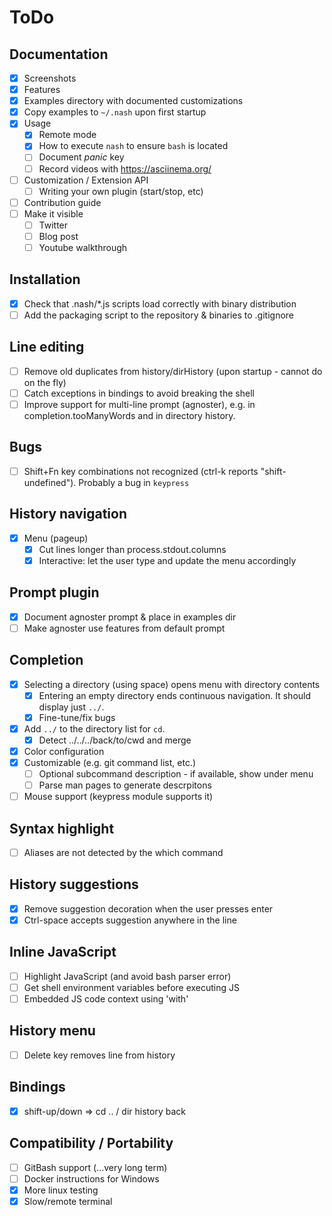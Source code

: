 # ToDo

## Documentation
- [x] Screenshots
- [x] Features
- [x] Examples directory with documented customizations
- [x] Copy examples to `~/.nash` upon first startup
- [x] Usage
    - [x] Remote mode
    - [x] How to execute `nash` to ensure `bash` is located
    - [ ] Document *panic* key
    - [ ] Record videos with https://asciinema.org/
- [ ] Customization / Extension API
    - [ ] Writing your own plugin (start/stop, etc)
- [ ] Contribution guide
- [ ] Make it visible
    - [ ] Twitter
    - [ ] Blog post
    - [ ] Youtube walkthrough

## Installation
- [x] Check that .nash/*.js scripts load correctly with binary distribution
- [ ] Add the packaging script to the repository & binaries to .gitignore

## Line editing
- [ ] Remove old duplicates from history/dirHistory
    (upon startup - cannot do on the fly)
- [ ] Catch exceptions in bindings to avoid breaking the shell
- [ ] Improve support for multi-line prompt (agnoster), e.g. in
    completion.tooManyWords and in directory history.

## Bugs
- [ ] Shift+Fn key combinations not recognized
    (ctrl-k reports "shift-undefined"). Probably a bug in `keypress`

## History navigation
- [x] Menu (pageup)
    - [x] Cut lines longer than process.stdout.columns
    - [x] Interactive: let the user type and update the menu accordingly

## Prompt plugin
- [x] Document agnoster prompt & place in examples dir
- [ ] Make agnoster use features from default prompt

## Completion
- [x] Selecting a directory (using space) opens menu with directory contents
    - [x] Entering an empty directory ends continuous navigation.
        It should display just `../`.
    - [x] Fine-tune/fix bugs
- [x] Add `../` to the directory list for `cd`.
    - [x] Detect ../../../back/to/cwd and merge
- [x] Color configuration
- [x] Customizable (e.g. git command list, etc.)
    - [ ] Optional subcommand description - if available, show under menu
    - [ ] Parse man pages to generate descrpitons
- [ ] Mouse support (keypress module supports it)

## Syntax highlight
- [ ] Aliases are not detected by the which command

## History suggestions
- [x] Remove suggestion decoration when the user presses enter
- [x] Ctrl-space accepts suggestion anywhere in the line
 
## Inline JavaScript
- [ ] Highlight JavaScript (and avoid bash parser error)
- [ ] Get shell environment variables before executing JS
- [ ] Embedded JS code context using 'with'

## History menu
- [ ] Delete key removes line from history

## Bindings
- [x] shift-up/down => cd .. / dir history back

## Compatibility / Portability
- [ ] GitBash support (...very long term)
- [ ] Docker instructions for Windows
- [x] More linux testing
- [x] Slow/remote terminal
